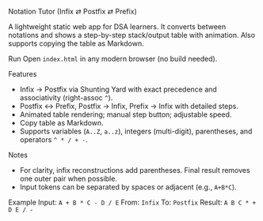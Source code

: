 Notation Tutor (Infix ⇄ Postfix ⇄ Prefix)

A lightweight static web app for DSA learners. It converts between notations and shows a step-by-step stack/output table with animation. Also supports copying the table as Markdown.

Run
Open `index.html` in any modern browser (no build needed).

Features
- Infix → Postfix via Shunting Yard with exact precedence and associativity (right-assoc `^`).
- Postfix ↔ Prefix, Postfix → Infix, Prefix → Infix with detailed steps.
- Animated table rendering; manual step button; adjustable speed.
- Copy table as Markdown.
- Supports variables (`A..Z`, `a..z`), integers (multi-digit), parentheses, and operators `^ * / + -`.

Notes
- For clarity, infix reconstructions add parentheses. Final result removes one outer pair when possible.
- Input tokens can be separated by spaces or adjacent (e.g., `A+B*C`).

Example
Input: `A + B * C - D / E` From: `Infix` To: `Postfix`
Result: `A B C * + D E / -`

